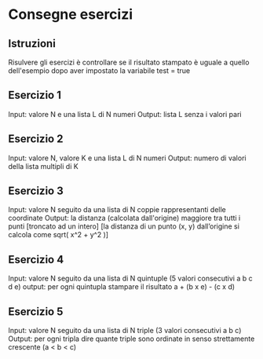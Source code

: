 # Consegne esercizi

## Istruzioni

Risulvere gli esercizi è controllare se il risultato stampato è uguale a quello dell'esempio dopo aver impostato la variabile test = true

## Esercizio 1
Input: valore N e una lista L di N numeri
Output: lista L senza i valori pari

## Esercizio 2
Input: valore N, valore K e una lista L di N numeri
Output: numero di valori della lista multipli di K

## Esercizio 3
Input: valore N seguito da una lista di N coppie rappresentanti delle coordinate
Output: la distanza (calcolata dall'origine) maggiore tra tutti i punti [troncato ad un intero]
[la distanza di un punto (x, y) dall’origine si calcola come sqrt( x^2 + y^2 )]

## Esercizio 4
Input: valore N seguito da una lista di N quintuple (5 valori consecutivi a b c d e)
output: per ogni quintupla stampare il risultato a + (b x e) - (c x d)

## Esercizio 5
Input: valore N seguito da una lista di N triple (3 valori consecutivi a b c)
Output: per ogni tripla dire quante triple sono ordinate in senso strettamente crescente (a < b < c) 
